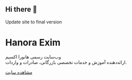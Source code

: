 ## Hi there 👋

<!--
**hanora-exim/hanora-exim** is a ✨ _special_ ✨ repository because its `README.md` (this file) appears on your GitHub profile.

Here are some ideas to get you started:

- 🔭 I’m currently working on ...
- 🌱 I’m currently learning ...
- 👯 I’m looking to collaborate on ...
- 🤔 I’m looking for help with ...
- 💬 Ask me about ...
- 📫 How to reach me: ...
- 😄 Pronouns: ...
- ⚡ Fun fact: ...
-->
Update site to final version
# Hanora Exim
وب‌سایت رسمی هانورا اکسیم  
ارائه‌دهنده آموزش و خدمات تخصصی بازرگانی، صادرات و واردات.

[مشاهده سایت](https://hanora-exim.github.io/hanora-exim/)
